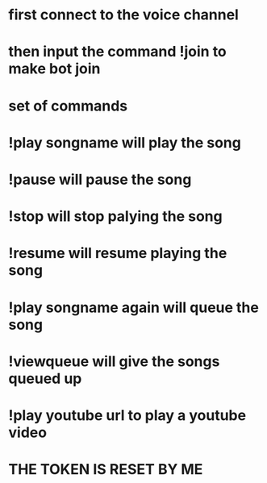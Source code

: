 # first connect to the voice channel
# then input the command !join to make bot join
# set of commands

# !play songname will play the song 
# !pause will pause the song
# !stop will stop palying the song 
# !resume will resume playing the song 
# !play songname again will queue the song 
# !viewqueue will give the songs queued up
# !play youtube url to play a youtube video
# THE TOKEN IS RESET BY ME 
